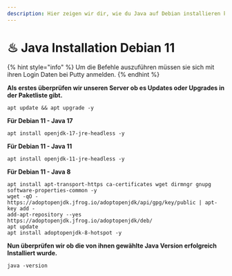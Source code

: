 ```yaml
---
description: Hier zeigen wir dir, wie du Java auf Debian installieren kannst.
---
```


# ♨ Java Installation Debian 11

{% hint style="info" %}
Um die Befehle auszuführen müssen sie sich mit ihren Login Daten bei Putty anmelden.
{% endhint %}

**Als erstes überprüfen wir unseren Server ob es Updates oder Upgrades in der Paketliste gibt.**

```
apt update && apt upgrade -y
```

**Für Debian 11 - Java 17**

```
apt install openjdk-17-jre-headless -y
```

**Für Debian 11 - Java 11**

```
apt install openjdk-11-jre-headless -y
```

**Für Debian 11 - Java 8**

```
apt install apt-transport-https ca-certificates wget dirmngr gnupg software-properties-common -y
wget -qO - https://adoptopenjdk.jfrog.io/adoptopenjdk/api/gpg/key/public | apt-key add -
add-apt-repository --yes https://adoptopenjdk.jfrog.io/adoptopenjdk/deb/
apt update
apt install adoptopenjdk-8-hotspot -y

```

**Nun überprüfen wir ob die von ihnen gewählte Java Version erfolgreich Installiert wurde.**

```
java -version
```

